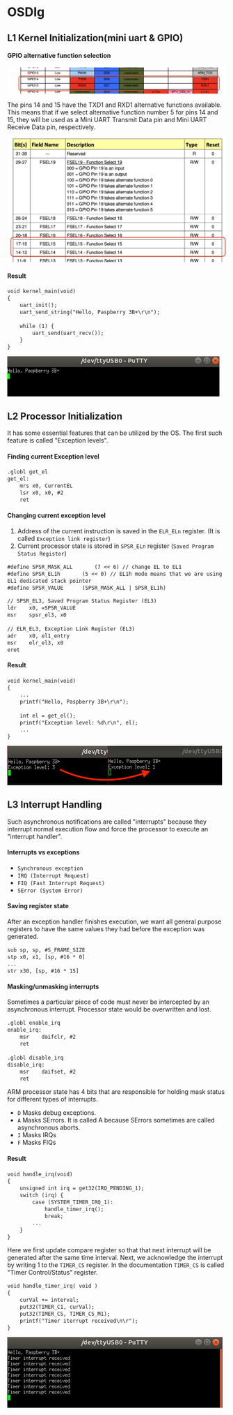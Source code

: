 # OSDIg

## L1 Kernel Initialization(mini uart & GPIO)

#### GPIO alternative function selection 

![Raspberry Pi GPIO (14 & 15) alternative functions](https://github.com/tingggggg/OSDIg/blob/main/images/l1/alt.png)

The pins 14 and 15 have the TXD1 and RXD1 alternative functions available. This means that if we select alternative function number 5 for pins 14 and 15, they will be used as a Mini UART Transmit Data pin and Mini UART Receive Data pin, respectively. 

![Raspberry Pi GPIO function selector](https://github.com/tingggggg/OSDIg/blob/main/images/l1/gpfsel1.png)

#### Result
```
void kernel_main(void)
{
    uart_init();
    uart_send_string("Hello, Paspberry 3B+\r\n");

    while (1) {
        uart_send(uart_recv());
    }
}
```
![L1 Result](https://github.com/tingggggg/OSDIg/blob/main/images/l1/l1_result.png)


## L2 Processor Initialization

It has some essential features that can be utilized by the OS. The first such feature is called "Exception levels".

#### Finding current Exception level
```
.globl get_el
get_el:
    mrs x0, CurrentEL
    lsr x0, x0, #2
    ret
```

#### Changing current exception level
1. Address of the current instruction is saved in the `ELR_ELn`  register. (It is called `Exception link register`)
1. Current processor state is stored in `SPSR_ELn` register (`Saved Program Status Register`)

```
#define SPSR_MASK_ALL 		(7 << 6) // change EL to EL1
#define SPSR_EL1h		(5 << 0) // EL1h mode means that we are using EL1 dedicated stack pointer
#define SPSR_VALUE		(SPSR_MASK_ALL | SPSR_EL1h)
```

```
// SPSR_EL3, Saved Program Status Register (EL3)
ldr    x0, =SPSR_VALUE
msr    spsr_el3, x0

// ELR_EL3, Exception Link Register (EL3)
adr    x0, el1_entry        
msr    elr_el3, x0
eret 
```

#### Result
```
void kernel_main(void)
{
    ...
    printf("Hello, Paspberry 3B+\r\n");

    int el = get_el();
    printf("Exception level: %d\r\n", el);
    ...
}
```

![L2 Result](https://github.com/tingggggg/OSDIg/blob/main/images/l2/l2_result.png)

## L3 Interrupt Handling

Such asynchronous notifications are called "interrupts" because they interrupt normal execution flow and force the processor to execute an "interrupt handler".

#### Interrupts vs exceptions
* `Synchronous exception`
* `IRQ (Interrupt Request)`
* `FIQ (Fast Interrupt Request)`
* `SError (System Error)`


#### Saving register state

After an exception handler finishes execution, we want all general purpose registers to have the same values they had before the exception was generated.

```
sub	sp, sp, #S_FRAME_SIZE
stp	x0, x1, [sp, #16 * 0]
...
str	x30, [sp, #16 * 15]
```

#### Masking/unmasking interrupts

Sometimes a particular piece of code must never be intercepted by an asynchronous interrupt.
Processor state would be overwritten and lost.
```
.globl enable_irq
enable_irq:
    msr    daifclr, #2
    ret

.globl disable_irq
disable_irq:
    msr    daifset, #2
    ret
```

ARM processor state has 4 bits that are responsible for holding mask status for different types of interrupts. 
* `D` Masks debug exceptions.
* `A` Masks SErrors. It is called A because SErrors sometimes are called asynchronous aborts.
* `I` Masks IRQs
* `F` Masks FIQs


#### Result
```
void handle_irq(void)
{
    unsigned int irq = get32(IRQ_PENDING_1);
    switch (irq) {
        case (SYSTEM_TIMER_IRQ_1):
            handle_timer_irq();
            break;
        ...
    }
}
```

Here we first update compare register so that that next interrupt will be generated after the same time interval. 
Next, we acknowledge the interrupt by writing 1 to the `TIMER_CS` register.
In the documentation `TIMER_CS` is called "Timer Control/Status" register.
```
void handle_timer_irq( void )
{
    curVal += interval;
    put32(TIMER_C1, curVal);
    put32(TIMER_CS, TIMER_CS_M1);
    printf("Timer iterrupt received\n\r");
}
```

![L3 Result](https://github.com/tingggggg/OSDIg/blob/main/images/l3/l3_result.png)